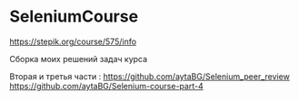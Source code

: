 ﻿# SeleniumCourse

https://stepik.org/course/575/info

Сборка моих решений задач курса

Вторая и третья части :
https://github.com/aytaBG/Selenium_peer_review
https://github.com/aytaBG/Selenium-course-part-4
